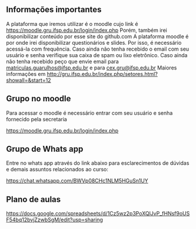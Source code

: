 ## Informações importantes

A plataforma que iremos utilizar é o moodle cujo link é https://moodle.gru.ifsp.edu.br/login/index.php
Porém, também irei disponibilizar conteúdo por esse site do github.com
A plataforma moodle é por onde irei disponibilizar questionários e slides. Por isso, é necessário acessá-la com frequência.
Caso ainda não tenha recebido o email com seu usuário e senha verifique sua caixa de spam ou lixo eletrônico. Caso ainda não tenha recebido peço que envie email para  matriculas.guarulhos@ifsp.edu.br  e para   cex.gru@ifsp.edu.br 
Maiores informações em http://gru.ifsp.edu.br/index.php/setores.html?showall=&start=12

## Grupo no moodle

Para acessar o moodle é necessário entrar com seu usuário e senha fornecido pela secretaria

https://moodle.gru.ifsp.edu.br/login/index.php

## Grupo de Whats app

Entre no whats app através do link abaixo para esclarecimentos de dúvidas e demais assuntos relacionados ao curso:

https://chat.whatsapp.com/BWVp08CHc1NLM5HGuSn1UY

## Plano de aulas

https://docs.google.com/spreadsheets/d/1Cz5wz2p3PoXQlJvP_fHNsf9oUSF54bq12bvjZzwbSgM/edit?usp=sharing 






